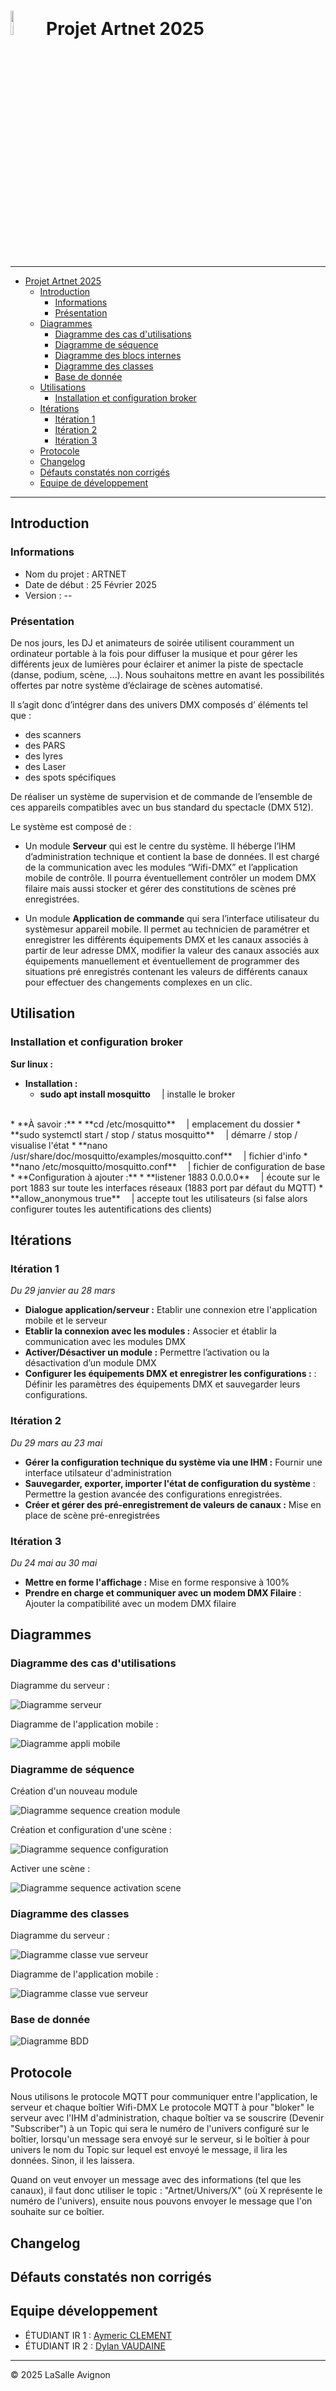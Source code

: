 # <img src="images/projecteurs.png" alt="Logo ArtNet" width="10%"> Projet Artnet 2025 

---

- [Projet Artnet 2025](#projet-artnet-2025)
    - [Introduction](#introduction)
        - [Informations](#informations)
        - [Présentation](#présentation)
    - [Diagrammes](#diagrammes)
        - [Diagramme des cas d'utilisations](#diagramme-des-cas-dutilisations)
        - [Diagramme de séquence](#diagramme-de-séquence)
        - [Diagramme des blocs internes](#diagramme-des-blocs-internes)
        - [Diagramme des classes](#diagramme-des-classes)
        - [Base de donnée](#base-de-donnée)
    - [Utilisations](#utilisation)
        - [Installation et configuration broker](#installation-et-configuration-broker)
    - [Itérations](#itérations)
        - [Itération 1](#itération-1)
        - [Itération 2](#itération-2)
        - [Itération 3](#itération-3)
    - [Protocole](#protocole)
    - [Changelog](#changelog)
    - [Défauts constatés non corrigés](#défauts-constatés-non-corrigés)
    - [Equipe de développement](#equipe-développement)

---

## Introduction

### Informations

- Nom du projet : ARTNET
- Date de début : 25 Février 2025
- Version : --

### Présentation

De nos jours, les DJ et animateurs de soirée utilisent couramment un ordinateur portable à la fois pour diffuser la musique et pour gérer les différents jeux de lumières pour éclairer et animer la piste de spectacle (danse, podium, scène, ...).
Nous souhaitons mettre en avant les possibilités offertes par notre système d’éclairage de scènes automatisé.

Il s’agit donc d’intégrer dans des univers DMX composés d’ éléments tel que :
- des scanners
- des PARS
- des lyres
- des Laser
- des spots spécifiques

De réaliser un système de supervision et de commande de l’ensemble de ces appareils compatibles avec un bus standard du spectacle (DMX 512).

Le système est composé de :

- Un module **Serveur** qui est le centre du système. Il héberge l’IHM d’administration technique et contient la base de données. 
Il est chargé de la communication avec les modules “Wifi-DMX” et l’application mobile de contrôle. 
Il pourra éventuellement contrôler un modem DMX filaire mais aussi stocker et gérer des constitutions de scènes pré enregistrées.

- Un module **Application de commande** qui sera l’interface utilisateur du systèmesur appareil mobile. 
Il permet au technicien de paramétrer et enregistrer les différents équipements DMX et les canaux associés à partir de leur adresse DMX, modifier la valeur des canaux associés aux équipements manuellement et éventuellement de programmer des situations pré enregistrés contenant les valeurs de différents canaux pour effectuer des changements complexes en un clic.


## Utilisation

### Installation et configuration broker
**Sur linux :**
* **Installation :**
    * **sudo apt install mosquitto**    &emsp;| installe le broker
<br>
* **À savoir :**
    * **cd /etc/mosquitto**    &emsp;|  emplacement du dossier
    * **sudo systemctl start / stop / status mosquitto**   &emsp;| démarre / stop / visualise l'état
    * **nano /usr/share/doc/mosquitto/examples/mosquitto.conf**    &emsp;| fichier d'info
    * **nano /etc/mosquitto/mosquitto.conf**    &emsp;| fichier de configuration de base
<br>    
* **Configuration à ajouter :**  
    * **listener 1883 0.0.0.0**   &emsp;| écoute sur le port 1883 sur toute les interfaces réseaux (1883 port par défaut du MQTT)
    * **allow_anonymous true**    &emsp;| accepte tout les utilisateurs (si false alors configurer toutes les autentifications des clients)


## Itérations

### Itération 1

*Du 29 janvier au 28 mars*

- **Dialogue application/serveur :** Etablir une connexion etre l'application mobile et le serveur
- **Etablir la connexion avec les modules :** Associer et établir la communication avec les modules DMX
- **Activer/Désactiver un module :** Permettre l’activation ou la désactivation d’un module DMX
- **Configurer les équipements DMX et enregistrer les configurations :** : Définir les paramètres des équipements DMX et sauvegarder leurs configurations.

### Itération 2

*Du 29 mars au 23 mai*

- **Gérer la configuration technique du système via une IHM :** Fournir une interface utilsateur d'administration
- **Sauvegarder, exporter, importer l'état de configuration du système** : Permettre la gestion avancée des configurations enregistrées.
- **Créer et gérer des pré-enregistrement de valeurs de canaux :** Mise en place de scène pré-enregistrées

### Itération 3 

*Du 24 mai au 30 mai*

- **Mettre en forme l'affichage :** Mise en forme responsive à 100% 
- **Prendre en charge et communiquer avec un modem DMX Filaire** : Ajouter la compatibilité avec un modem DMX filaire


## Diagrammes

### Diagramme des cas d'utilisations

Diagramme du serveur :

![Diagramme serveur](images/diagrammes/casUtilisation/serveur.png)

Diagramme de l'application mobile :

![Diagramme appli mobile](images/diagrammes/casUtilisation/application.png)

### Diagramme de séquence

Création d'un nouveau module

![Diagramme sequence creation module](images/diagrammes/sequence/creationNouveauModule.png)

Création et configuration d'une scène :

![Diagramme sequence configuration ](images/diagrammes/sequence/creationScene.png)

Activer une scène :

![Diagramme sequence activation scene](images/diagrammes/sequence/activerScene.png)

### Diagramme des classes

Diagramme du serveur :

![Diagramme classe vue serveur](images/diagrammes/classes/serveur/vueServeur.png)

Diagramme de l'application mobile :

![Diagramme classe vue serveur](images/diagrammes/classes/application/vueApplication.png)

### Base de donnée

![Diagramme BDD](images/diagrammes/DiagrammeBDD.png)

## Protocole

Nous utilisons le protocole MQTT pour communiquer entre l'application, le serveur et chaque boîtier Wifi-DMX
Le protocole MQTT à pour "bloker" le serveur avec l'IHM d'administration, chaque boîtier va se souscrire (Devenir "Subscriber") à un Topic qui sera le numéro de l'univers configuré sur le boîtier, lorsqu'un message sera envoyé sur le serveur, si le boîtier à pour univers le  nom du Topic sur lequel est envoyé le message, il lira les données. Sinon, il les laissera.

Quand on veut envoyer un message avec des informations (tel que les canaux), il faut donc utiliser le topic :
"Artnet/Univers/X" (où X représente le numéro de l'univers), ensuite nous pouvons envoyer le message que l'on souhaite sur ce boîtier.

## Changelog


## Défauts constatés non corrigés


## Equipe développement

- ÉTUDIANT IR 1 : [Aymeric CLEMENT](aymeric.clement.pro@gmail.com)
- ÉTUDIANT IR 2 : [Dylan VAUDAINE](dylan.vaudaine.pro@gmail.com)

--- 

&copy; 2025 LaSalle Avignon